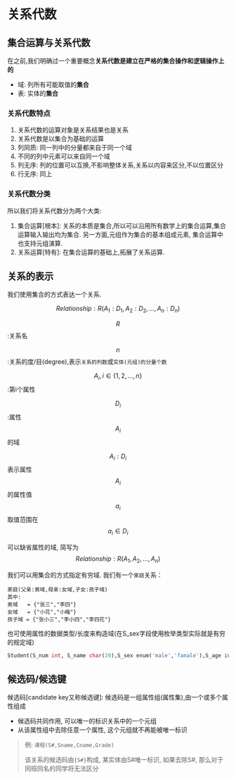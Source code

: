 # 关系代数

## 集合运算与关系代数

在之前,我们明确过一个重要概念**关系代数是建立在严格的集合操作和逻辑操作上的**

* 域: 列所有可能取值的**集合**
* 表: 实体的**集合**

### 关系代数特点 
1. 关系代数的运算对象是关系结果也是关系
2. 关系代数是以集合为基础的运算
3. 列同质: 同一列中的分量都来自于同一个域
4. 不同的列中元素可以来自同一个域
5. 列无序: 列的位置可以互换,不影响整体关系,关系以内容来区分,不以位置区分
6. 行无序: 同上

### 关系代数分类
所以我们将关系代数分为两个大类:
1. 集合运算[根本]: 关系的本质是集合,所以可以沿用所有数学上的集合运算,集合运算输入输出均为集合. 另一方面,元组作为集合的基本组成元素, 集合运算中也支持元组演算.
2. 关系运算[特有]: 在集合运算的基础上,拓展了关系运算.


## 关系的表示
我们使用集合的方式表达一个关系.

$$
Relationship : R(A_1:D_1,A_2:D_2,...,A_n:D_n)
$$

$$ R $$   :关系名  

$$ n $$   :关系的度/目(degree),表示`关系的列数`或`实体(元组)的分量个数`

$$ A_i ,i \in \{1,2,...,n\}$$ :第i个属性

$$ D_i$$ :属性$$A_i$$的域

$$A_i:D_i$$ 表示属性$$A_i$$的属性值$$a_i$$ 取值范围在$$a_i \in D_i$$

可以缺省属性的域, 简写为
$$
Relationship : R(A_1,A_2,...,A_n)
$$

我们可以用集合的方式指定有穷域. 我们有一个`家庭`关系： 
```
家庭(父亲:男域,母亲:女域,子女:孩子域)
其中:
男域   = {"张三","李四"}
女域   = {"小花","小梅"}
孩子域 = {"张小三","李小四","李四花"}
```

也可使用属性的数据类型/长度来构造域(在S_sex字段使用枚举类型实际就是有穷的规定域)
```sql
Student(S_num int, S_name char(20),S_sex enum('male','famale'),S_age int,S_class int(8))
```


## 候选码/候选键
 
候选码[candidate key又称候选键]: 候选码是一组属性组(属性集),由一个或多个属性组成
* 候选码共同作用, 可以唯一的标识关系中的一个元组
* 从该属性组中去除任意一个属性, 这个元组就不再能被唯一标识

> 
> 例: `课程(S#,Sname,Cname,Grade)`
> 
> 该关系的候选码由`{S#}`构成, 某实体由S#唯一标识, 如果去除S#, 那么对于同班同名的同学将无法区分

